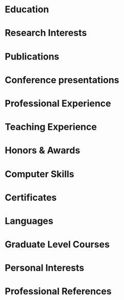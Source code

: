 Education
=========

Research Interests
==================

Publications
============

Conference presentations
========================

Professional Experience
=======================

Teaching Experience
===================

Honors & Awards
===============

Computer Skills
===============

Certificates
============

Languages
=========

Graduate Level Courses
======================

Personal Interests
==================

Professional References
=======================
